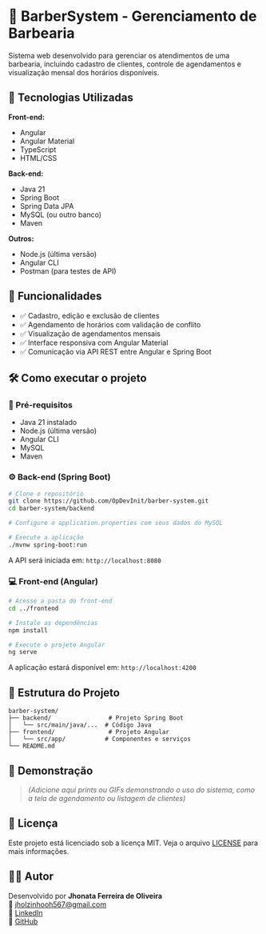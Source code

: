 # 💈 BarberSystem - Gerenciamento de Barbearia

Sistema web desenvolvido para gerenciar os atendimentos de uma barbearia, incluindo cadastro de clientes, controle de agendamentos e visualização mensal dos horários disponíveis.

## 🚀 Tecnologias Utilizadas

**Front-end:**
- Angular
- Angular Material
- TypeScript
- HTML/CSS

**Back-end:**
- Java 21
- Spring Boot
- Spring Data JPA
- MySQL (ou outro banco)
- Maven

**Outros:**
- Node.js (última versão)
- Angular CLI
- Postman (para testes de API)

## 🎯 Funcionalidades

- ✅ Cadastro, edição e exclusão de clientes
- ✅ Agendamento de horários com validação de conflito
- ✅ Visualização de agendamentos mensais
- ✅ Interface responsiva com Angular Material
- ✅ Comunicação via API REST entre Angular e Spring Boot

## 🛠️ Como executar o projeto

### 🔧 Pré-requisitos

- Java 21 instalado
- Node.js (última versão)
- Angular CLI
- MySQL
- Maven

### ⚙️ Back-end (Spring Boot)

```bash
# Clone o repositório
git clone https://github.com/OpDevInit/barber-system.git
cd barber-system/backend

# Configure o application.properties com seus dados do MySQL

# Execute a aplicação
./mvnw spring-boot:run
```

A API será iniciada em: `http://localhost:8080`

### 💻 Front-end (Angular)

```bash
# Acesse a pasta do front-end
cd ../frontend

# Instale as dependências
npm install

# Execute o projeto Angular
ng serve
```

A aplicação estará disponível em: `http://localhost:4200`

## 📁 Estrutura do Projeto

```text
barber-system/
├── backend/                # Projeto Spring Boot
│   └── src/main/java/...  # Código Java
├── frontend/               # Projeto Angular
│   └── src/app/           # Componentes e serviços
└── README.md
```

## 📸 Demonstração

> *(Adicione aqui prints ou GIFs demonstrando o uso do sistema, como a tela de agendamento ou listagem de clientes)*

## 📄 Licença

Este projeto está licenciado sob a licença MIT. Veja o arquivo [LICENSE](LICENSE) para mais informações.

## 👨‍💻 Autor

Desenvolvido por **Jhonata Ferreira de Oliveira**  
📧 jholzinhooh567@gmail.com  
🔗 [LinkedIn](https://www.linkedin.com/in/jhonata-ferreira-857ab7191)  
🐙 [GitHub](https://github.com/OpDevInit)
